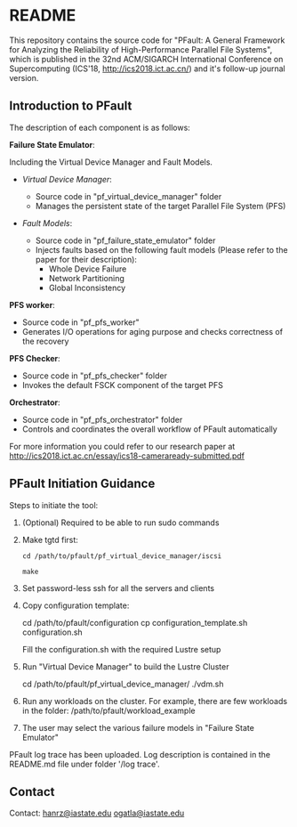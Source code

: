 # README #
This repository contains the source code for "PFault: A General Framework for Analyzing the 
Reliability of High-Performance Parallel File Systems", which is published in the 
32nd ACM/SIGARCH International Conference on Supercomputing (ICS'18, http://ics2018.ict.ac.cn/)
 and it's follow-up journal version.

## Introduction to PFault ##
The description of each component is as follows:

**Failure State Emulator**:

Including the Virtual Device Manager and Fault Models.

- *Virtual Device Manager*:
  - Source code in "pf_virtual_device_manager" folder
  - Manages the persistent state of the target Parallel File System (PFS)


- *Fault Models*:
  - Source code in "pf_failure_state_emulator" folder
  - Injects faults based on the following fault models (Please refer to the paper for their description):
    - Whole Device Failure
    - Network Partitioning
    - Global Inconsistency


**PFS worker**:
  - Source code in "pf_pfs_worker"
  - Generates I/O operations for aging purpose and checks correctness of the recovery

**PFS Checker**:
  - Source code in "pf_pfs_checker" folder
  - Invokes the default FSCK component of the target PFS
  
**Orchestrator**:
  - Source code in "pf_pfs_orchestrator" folder
  - Controls and coordinates the overall workflow of PFault automatically

For more information you could refer to our research paper 
at http://ics2018.ict.ac.cn/essay/ics18-cameraready-submitted.pdf

## PFault Initiation Guidance ##

Steps to initiate the tool:

  1.  (Optional) Required to be able to run sudo commands

  2.  Make tgtd first:
 
      ```cd /path/to/pfault/pf_virtual_device_manager/iscsi```
      
      ```make```

  3.  Set password-less ssh for all the servers and clients
  
  4.  Copy configuration template:

      cd /path/to/pfault/configuration
      cp configuration_template.sh configuration.sh

      Fill the configuration.sh with the required Lustre setup

  5.  Run "Virtual Device Manager" to build the Lustre Cluster 

      cd /path/to/pfault/pf_virtual_device_manager/
      ./vdm.sh

  6.  Run any workloads on the cluster. For example, there are few workloads in the folder:
      /path/to/pfault/workload_example
  
  7.  The user may select the various failure models in "Failure State Emulator"

PFault log trace has been uploaded. Log description is contained in the README.md file under folder '/log trace'.

## Contact ##
Contact: hanrz@iastate.edu ogatla@iastate.edu 

